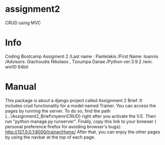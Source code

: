 # assignment2
CRUD using MVC

# Info
Coding Bootcamp Assigment 2 
/Last name : Pantelakis
/First Name: Ioannis
/Advisors: Giachoudis Nikolaos , Tzoumpa Danae 
/Python ver:3.9.2
/win: win10 64bit

# Manual
This package is about a django project called Assignment 2 Brief. It includes crud functionality for a model named Trainer.
You can access the pages by running the server. To do so, find the path (...\Assignment2_Brief\myenv\CRUD) right after you activate the V.E.
Then run "python manage.py runserver". Finally, copy this link to your browser ( personal preference firefox for avoiding browser's bugs):
 http://127.0.0.1:8000/trainer/Home/
After that, you can enjoy the other pages by using the navbar at the top of each page.
